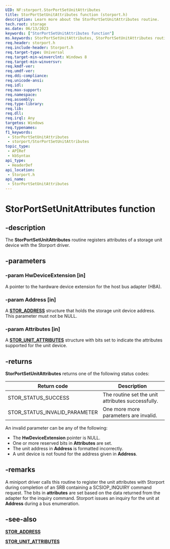 ```yaml
---
UID: NF:storport.StorPortSetUnitAttributes
title: StorPortSetUnitAttributes function (storport.h)
description: Learn more about the StorPortSetUnitAttributes routine.
tech.root: storage
ms.date: 06/13/2023
keywords: ["StorPortSetUnitAttributes function"]
ms.keywords: StorPortSetUnitAttributes, StorPortSetUnitAttributes routine [Storage Devices], storage.storportsetunitattributes, storport/StorPortSetUnitAttributes
req.header: storport.h
req.include-header: Storport.h
req.target-type: Universal
req.target-min-winverclnt: Windows 8
req.target-min-winversvr: 
req.kmdf-ver: 
req.umdf-ver: 
req.ddi-compliance: 
req.unicode-ansi: 
req.idl: 
req.max-support: 
req.namespace: 
req.assembly: 
req.type-library: 
req.lib: 
req.dll: 
req.irql: Any
targetos: Windows
req.typenames: 
f1_keywords:
 - StorPortSetUnitAttributes
 - storport/StorPortSetUnitAttributes
topic_type:
 - APIRef
 - kbSyntax
api_type:
 - HeaderDef
api_location:
 - Storport.h
api_name:
 - StorPortSetUnitAttributes
---
```


# StorPortSetUnitAttributes function

## -description

The **StorPortSetUnitAttributes** routine registers attributes of a storage unit device with the Storport driver.

## -parameters

### -param HwDeviceExtension [in]

A pointer to the hardware device extension for the host bus adapter (HBA).

### -param Address [in]

A [**STOR_ADDRESS**](ns-storport-_stor_address.md) structure that holds the storage unit device address. This parameter must not be NULL.

### -param Attributes [in]

A [**STOR_UNIT_ATTRIBUTES**](ns-storport-_stor_unit_attributes.md) structure with bits set to indicate the attributes supported for the unit device.

## -returns

**StorPortSetUnitAttributes** returns one of the following status codes:

| Return code | Description |
| ----------- | ----------- |
| STOR_STATUS_SUCCESS | The routine set the unit attributes successfully. |
| STOR_STATUS_INVALID_PARAMETER | One more more parameters are invalid. |

An invalid parameter can be any of the following:

* The **HwDeviceExtension** pointer is NULL.
* One or more reserved bits in **Attributes** are set.
* The unit address in **Address** is formatted incorrectly.
* A unit device is not found for the address given in **Address**.

## -remarks

A miniport driver calls this routine to register the unit attributes with Storport during completion of an SRB containing a SCSIOP_INQUIRY command request. The bits in **attributes** are set based on the data returned from the adapter for the inquiry command. Storport issues an inquiry for the unit at **Address** during a bus enumeration.

## -see-also

[**STOR_ADDRESS**](ns-storport-_stor_address.md)

[**STOR_UNIT_ATTRIBUTES**](ns-storport-_stor_unit_attributes.md)
